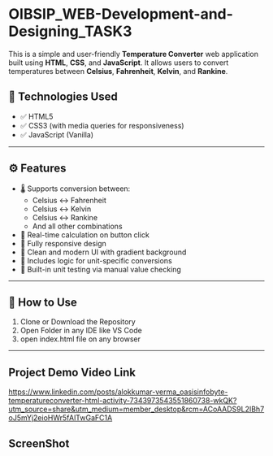 # OIBSIP_WEB-Development-and-Designing_TASK3
This is a simple and user-friendly **Temperature Converter** web application built using **HTML**, **CSS**, and **JavaScript**. It allows users to convert temperatures between **Celsius**, **Fahrenheit**, **Kelvin**, and **Rankine**.


## 🧰 Technologies Used

- ✅ HTML5
- ✅ CSS3 (with media queries for responsiveness)
- ✅ JavaScript (Vanilla)

---

## ⚙️ Features

- 🌡️ Supports conversion between:
  - Celsius ↔ Fahrenheit
  - Celsius ↔ Kelvin
  - Celsius ↔ Rankine
  - And all other combinations
- 🔁 Real-time calculation on button click
- 📱 Fully responsive design
- 🎨 Clean and modern UI with gradient background
- 🧠 Includes logic for unit-specific conversions
- 🧪 Built-in unit testing via manual value checking

---

## 🚀 How to Use

1. Clone or Download the Repository
2. Open Folder in any IDE like VS Code
3. open index.html file on any browser

---

## Project Demo Video Link

https://www.linkedin.com/posts/alokkumar-verma_oasisinfobyte-temperatureconverter-html-activity-7343973543551860738-wkQK?utm_source=share&utm_medium=member_desktop&rcm=ACoAADS9L2IBh7oJ5mYj2eioHWr5fAlTwGaFC1A


## ScreenShot



